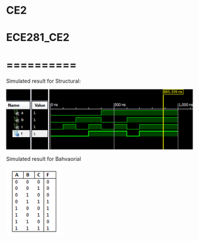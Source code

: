 CE2
===
# ECE281_CE2
# ==========

Simulated result for Structural:


![alt text](https://github.com/vipersfly23/ECE281_CE1/blob/master/sim.GIF?raw=true "Structural Simulation")


Simulated result for Bahvaorial

![alt text](https://github.com/vipersfly23/ECE281_CE1/blob/master/tab3e.GIF?raw=true "Behavorial Simulation")


